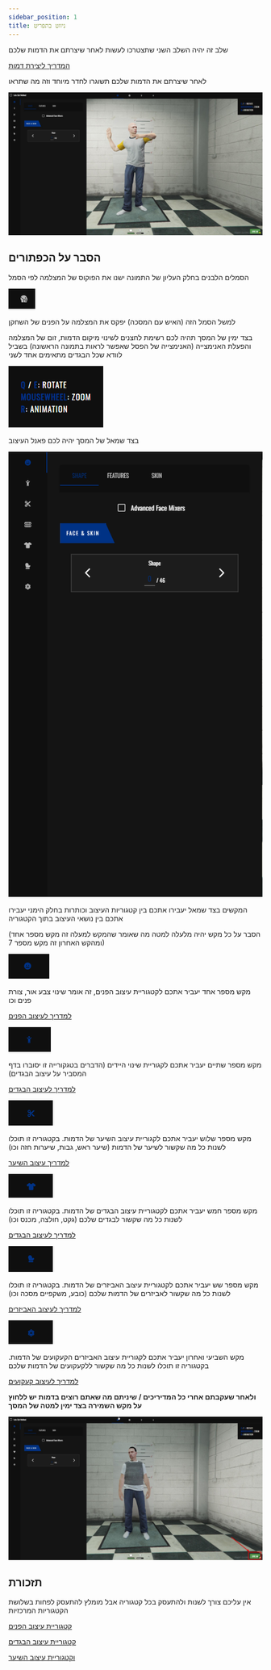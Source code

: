 ```yaml
---
sidebar_position: 1
title: ניווט בתפריט 
---
```


שלב זה יהיה השלב השני שתצטרכו לעשות לאחר שיצרתם את הדמות שלכם

[המדריך ליצירת דמות](https://wiki.tegriai.com/servers/fivem/tutorials/character_creator)

לאחר שיצרתם את הדמות שלכם תשוגרו לחדר מיוחד וזה מה שתראו

![כפתור הורדת האפליקצייה](../../img/charactercustomization/char01.jpeg)

## הסבר על הכפתורים

הסמלים הלבנים בחלק העליון של התמונה ישנו את הפוקוס של המצלמה לפי הסמל

![כפתור הורדת האפליקצייה](../../img/charactercustomization/char02.png)

למשל הסמל הזה (האיש עם המסכה) יפקס את המצלמה על הפנים של השחקן

בצד ימין של המסך תהיה לכם רשימת לחצנים לשינוי מיקום הדמות, זום של המצלמה והפעלת האנימצייה (האנימצייה של הפסל שאפשר לראות בתמונה הראשונה) בשביל לוודא שכל הבגדים מתאימים אחד לשני

![כפתור הורדת האפליקצייה](../../img/charactercustomization/char03.png)

בצד שמאל של המסך יהיה לכם פאנל העיצוב

![כפתור הורדת האפליקצייה](../../img/charactercustomization/char04.png)

המקשים בצד שמאל יעבירו אתכם בין קטגוריות העיצוב וכותרות בחלק הימני יעבירו אתכם בין נושאי העיצוב בתוך הקטגוריה

(הסבר על כל מקש יהיה מלעלה למטה מה שאומר שהמקש למעלה זה מקש מספר אחד ומהקש האחרון זה מקש מספר 7)

![כפתור הורדת האפליקצייה](../../img/charactercustomization/char05.png)

מקש מספר אחד יעביר אתכם לקטגוריית עיצוב הפנים, זה אומר שינוי צבע אור, צורת פנים וכו

[למדריך לעיצוב הפנים](face_creation.md)



![כפתור הורדת האפליקצייה](../../img/charactercustomization/char09.png)


מקש מספר שתיים יעביר אתכם לקגוריית שינוי היידים (הדברים בטגקורייה זו יסוברו בדף המסביר על עיצוב הבגדים)

[למדריך לעיצוב הבגדים](clothing_customization.md)



![כפתור הורדת האפליקצייה](../../img/charactercustomization/char10.png)


מקש מספר שלוש יעביר אתכם לקגוריית עיצוב השיער של הדמות. בקטגוריה זו תוכלו לשנות כל מה שקשור לשיער של הדמות (שיער ראש, גבות, שיערות חזה וכו)

[למדריך עיצוב השיער](hair_customization.md)



<!-- ![כפתור הורדת האפליקצייה](../../img/charactercustomization/char11.png)

מקש מספר ארבע יעביר אתכם לקטגוריית האיפור של הדמות. בקטגוריה זו תוכלו לשנות כל מה שקשור לאיפור (אודם, מייקאפ וכו)

[למדריך האיפור](makeup_customization.md) -->



![כפתור הורדת האפליקצייה](../../img/charactercustomization/char12.png)

מקש מספר חמש יעביר אתכם לקטגוריית עיצוב הבגדים של הדמות. בקטגוריה זו תוכלו לשנות כל מה שקשור לבגדים שלכם (גקט, חולצה, מכנס וכו)

[למדריך לעיצוב הבגדים](clothing_customization.md)



![כפתור הורדת האפליקצייה](../../img/charactercustomization/char13.png)

מקש מספר שש יעביר אתכם לקטגוריית עיצוב האביזרים של הדמות. בקטגוריה זו תוכלו לשנות כל מה שקשור לאביזרים של הדמות שלכם (כובע, משקפיים מסכה וכו)

[למדריך לעיצוב האביזרים](accesories_customization.md)

![כפתור הורדת האפליקצייה](../../img/charactercustomization/char14.png)

מקש השביעי ואחרון יעביר אתכם לקגוריית עיצוב האביזרים הקעקועים של הדמות. בקטגוריה זו תוכלו לשנות כל מה שקשור ללקעקועים של הדמות שלכם 

[למדריך לעיצוב קעקועים](tattoos_customization.md)


**ולאחר שעקבתם אחרי כל המדיריכים / שיניתם מה שאתם רוצים בדמות יש ללחוץ על מקש השמירה בצד ימין למטה של המסך**


![כפתור הורדת האפליקצייה](../../img/charactercustomization/char53.jpeg)



## תזכורת

אין עליכם צורך לשנות ולהתעסק בכל קטגוריה אבל מומלץ להתעסק לפחות בשלושת הקטגוריות המרכזיות


[קטגוריית עיצוב הפנים](face_creation.md)

[קטגוריית עיצוב הבגדים](clothing_customization.md)

[וקטגוריית עיצוב השיער](hair_customization.md)